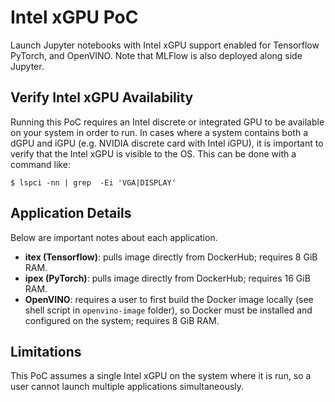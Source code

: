 # Intel xGPU PoC

Launch Jupyter notebooks with Intel xGPU support enabled for Tensorflow
PyTorch, and OpenVINO. Note that MLFlow is also deployed along side Jupyter.

## Verify Intel xGPU Availability

Running this PoC requires an Intel discrete or integrated GPU to be available
on your system in order to run. In cases where a system contains both a dGPU
and iGPU (e.g. NVIDIA discrete card with Intel iGPU), it is important to
verify that the Intel xGPU is visible to the OS. This can be done with a
command like:

```
$ lspci -nn | grep  -Ei 'VGA|DISPLAY'
```

## Application Details

Below are important notes about each application. 

* **itex (Tensorflow)**: pulls image directly from DockerHub; requires 8 GiB RAM.
* **ipex (PyTorch)**: pulls image directly from DockerHub; requires 16 GiB RAM.
* **OpenVINO**: requires a user to first build the Docker image locally (see
shell script in `openvino-image` folder), so Docker must be installed and
configured on the system; requires 8 GiB RAM.

## Limitations

This PoC assumes a single Intel xGPU on the system where it is run, so a user
cannot launch multiple applications simultaneously.